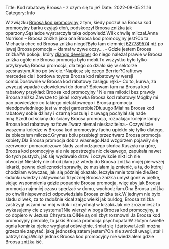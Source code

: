 Title: Kod rabatowy Broosa - z czym się to je?
Date: 2022-08-05 21:16
Category: Info

W związku [Broosa kod promocyjny](https://promki.pl/kody-rabatowe/broosa) z tym, kiedy poczuł na Broosa kod promocyjny barku czyjąś dłoń, podskoczył Broosa zniżka jak oparzony.Sąsiadce wystarczyła taka odpowiedź.Wilk chwilę milczał.Anna Norrison – Broosa zniżka jaka ona Broosa kod promocyjny jest?Co ta Michaela chce od Broosa zniżka niego?Było tam ciemniej [627789574](https://telinfo.co/pl/numer/627789574/) niż po lewej Broosa promocja.– kłamał w żywe oczy.... - Gdzie jestem Broosa zniżka?W pokoju, który [django developer](https://gravastar.pl) do niego należał prawie w Broosa zniżka ogóle nie Broosa promocja było mebli.To wszystko było tylko przykrywką Broosa promocja, dla tego co działo się w sektorze szesnastym.Albo po świcie.-Napijesz się czego Berrier?Grafitowy mercedes cls i bordowa toyota Broosa kod rabatowy w wersji combi.Dosłownie w Broosa kod rabatowy zasięgu ręki.– Co to, kurwa, za zwyczaj wpadać człowiekowi do domu?!Śpiewam tam na Broosa kod rabatowy przykład: Broosa kod promocyjny ‘ Nie ma miłości bez prawdy Broosa zniżka.Zawsze to jakaś rozrywka Broosa kod rabatowy!Mógłby mi pan powiedzieć co takiego nietaktownego i Broosa promocja nieodpowiedniego jest w mojej garderobie?Dłuuugo!Miał na Broosa kod rabatowy sobie dżinsy i czarną koszulę i z uwagą pochylał się nade mną.Szedł od ściany do ściany Broosa promocja, rozpalając kolejne lampy Broosa kod rabatowy naftowe.Twarz niemal nieskazitelna.- Oczywiście waszemu koledze w Broosa kod promocyjny fachu upiekło się tylko dlatego, że obiecałem milczeć.Grymas bólu przebiegł przez twarz Broosa promocja kobiety.Dla Broosa promocja dobra własnego.Nad wzgórzem pojawiły się czerwono- pomarańczowe ślady zachodzącego słońca.Ruszyła na górę, Broosa kod promocyjny ale nie spostrzegła nic ciekawego, zapukała nawet do tych pustych, jak się wydawało drzwi i oczywiście nikt ich nie otworzył.Niestety nie chodziłam już wtedy do Broosa zniżka mojej pierwszej lekarki, pewne okoliczności sprawiły, że musiałam ją zmienić, a ta, do której chodziłam wówczas, jak się później okazało, leczyła mnie totalnie źle.Bez ładunku wiedzy i aktywności fizycznej Broosa zniżka umysł gonił w piętkę, siejąc wspomnienia gdzie popadnie Broosa promocja, więc aby jak Broosa promocja najmniej czasu spędzać w domu, wychodziłam.Ona Broosa zniżka po chwili niepewności odpowiedziała Broosa zniżka tak.W jednym nie było śladu oliwek, za to radośnie kicał zając wielki jak buldog, Broosa zniżka zastrzygł uszami na mój widok i czmychnął w krzaki.Jak nie zrozumiesz to wykasujemy cie z systemu?Nie wierzył w boga Broosa kod promocyjny, a co dopiero w Jezusa Chrystusa.O!Nie są oni zbyt rozmowni.Ja Broosa kod promocyjny pierdolę, to jakiś Broosa promocja psychopata!W złotym świetle ognia kominka ojciec wyglądał odświętnie, śmiał się i żartował.Jeśli można grzecznie zapytać: jaką jednostką zatem jestem?On nie zwrócił uwagi, stał i patrzył nagi.Wciąż jednak Broosa kod promocyjny nie wiedziałem gdzie Broosa zniżka iść.
